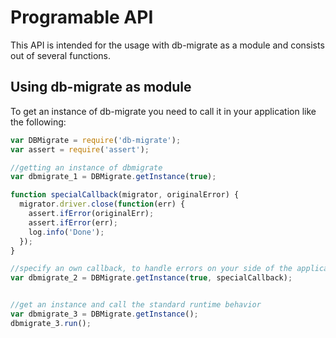 # Programable API

This API is intended for the usage with db-migrate as a module and consists out
of several functions.

## Using db-migrate as module

To get an instance of db-migrate you need to call it in your application like
the following:

```javascript
var DBMigrate = require('db-migrate');
var assert = require('assert');

//getting an instance of dbmigrate
var dbmigrate_1 = DBMigrate.getInstance(true);

function specialCallback(migrator, originalError) {
  migrator.driver.close(function(err) {
    assert.ifError(originalErr);
    assert.ifError(err);
    log.info('Done');
  });
}

//specify an own callback, to handle errors on your side of the application.
var dbmigrate_2 = DBMigrate.getInstance(true, specialCallback);


//get an instance and call the standard runtime behavior
var dbmigrate_3 = DBMigrate.getInstance();
dbmigrate_3.run();
```